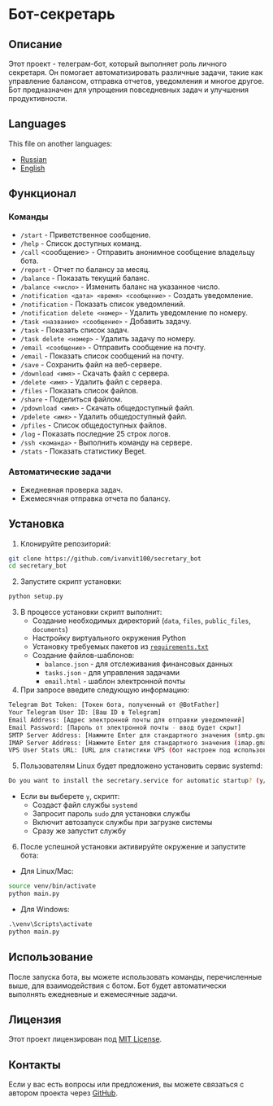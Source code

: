 # Бот-секретарь

## Описание
Этот проект - телеграм-бот, который выполняет роль личного секретаря. Он помогает автоматизировать различные задачи, такие как управление балансом, отправка отчетов, уведомления и многое другое. Бот предназначен для упрощения повседневных задач и улучшения продуктивности.

## Languages
This file on another languages:
- [Russian](./README.md)
- [English](./README.en.md)

## Функционал
### Команды
- `/start` - Приветственное сообщение.
- `/help` - Список доступных команд.
- `/call` <сообщение> - Отправить анонимное сообщение владельцу бота.
- `/report` - Отчет по балансу за месяц.
- `/balance` - Показать текущий баланс.
- `/balance <число>` - Изменить баланс на указанное число.
- `/notification <дата> <время> <сообщение>` - Создать уведомление.
- `/notification` - Показать список уведомлений.
- `/notification delete <номер>` - Удалить уведомление по номеру.
- `/task <название> <сообщение>` - Добавить задачу.
- `/task` - Показать список задач.
- `/task delete <номер>` - Удалить задачу по номеру.
- `/email <сообщение>` - Отправить сообщение на почту.
- `/email` - Показать список сообщений на почту.
- `/save` - Сохранить файл на веб-сервере.
- `/download <имя>` - Скачать файл с сервера.
- `/delete <имя>` - Удалить файл с сервера.
- `/files` - Показать список файлов.
- `/share` - Поделиться файлом.
- `/pdownload <имя>` - Скачать общедоступный файл.
- `/pdelete <имя>` - Удалить общедоступный файл.
- `/pfiles` - Список общедоступных файлов.
- `/log` - Показать последние 25 строк логов.
- `/ssh <команда>` - Выполнить команду на сервере.
- `/stats` - Показать статистику Beget.

### Автоматические задачи
- Ежедневная проверка задач.
- Ежемесячная отправка отчета по балансу.

## Установка
1. Клонируйте репозиторий:
```sh
git clone https://github.com/ivanvit100/secretary_bot
cd secretary_bot
```
2. Запустите скрипт установки:
```sh
python setup.py
```
3. В процессе установки скрипт выполнит:
    - Создание необходимых директорий (`data`, `files`, `public_files`, `documents`)
    - Настройку виртуального окружения Python
    - Установку требуемых пакетов из [`requirements.txt`](/requirements.txt)
    - Создание файлов-шаблонов:
        - `balance.json` - для отслеживания финансовых данных
        - `tasks.json` - для управления задачами
        - `email.html` - шаблон электронной почты
4. При запросе введите следующую информацию:
```sh
Telegram Bot Token: [Токен бота, полученный от @BotFather]
Your Telegram User ID: [Ваш ID в Telegram]
Email Address: [Адрес электронной почты для отправки уведомлений]
Email Password: [Пароль от электронной почты - ввод будет скрыт]
SMTP Server Address: [Нажмите Enter для стандартного значения (smtp.gmail.com) или введите свой сервер]
IMAP Server Address: [Нажмите Enter для стандартного значения (imap.gmail.com) или введите свой сервер]
VPS User Stats URL: [URL для статистики VPS (бот настроен под использование API Beget)]
```
5. Пользователям Linux будет предложено установить сервис systemd:
```sh
Do you want to install the secretary.service for automatic startup? (y/n):
```
- Если вы выберете `y`, скрипт:
    - Создаст файл службы `systemd`
    - Запросит пароль `sudo` для установки службы
    - Включит автозапуск службы при загрузке системы
    - Сразу же запустит службу
6. После успешной установки активируйте окружение и запустите бота:
- Для Linux/Mac:
```sh
source venv/bin/activate
python main.py
```
- Для Windows:
```cmd
.\venv\Scripts\activate
python main.py
```

## Использование
После запуска бота, вы можете использовать команды, перечисленные выше, для взаимодействия с ботом. Бот будет автоматически выполнять ежедневные и ежемесячные задачи.

## Лицензия
Этот проект лицензирован под [MIT License](./LICENSE).

## Контакты
Если у вас есть вопросы или предложения, вы можете связаться с автором проекта через [GitHub](https://github.com/ivanvit100/secretary_bot/issues).